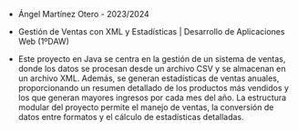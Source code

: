   * Ángel Martínez Otero - 2023/2024
  * Gestión de Ventas con XML y Estadísticas | Desarrollo de Aplicaciones Web (1ºDAW)

  * Este proyecto en Java se centra en la gestión de un sistema de ventas, donde los datos se procesan desde un archivo CSV y se almacenan en un archivo XML. Además, se generan estadísticas de ventas anuales, proporcionando un resumen detallado de los productos más vendidos y los que generan mayores ingresos por cada mes del año. La estructura modular del proyecto permite el manejo de ventas, la conversión de datos entre formatos y el cálculo de estadísticas detalladas.
